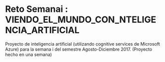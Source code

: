 # Reto Semanai :           VIENDO_EL_MUNDO_CON_NTELIGENCIA_ARTIFICIAL
Proyecto de inteligencia artificial (utilizando cognitive services de Microsoft Azure) para la semana i del semestre Agosto-Diciembre 2017. (Proyecto hecho en una semana)
